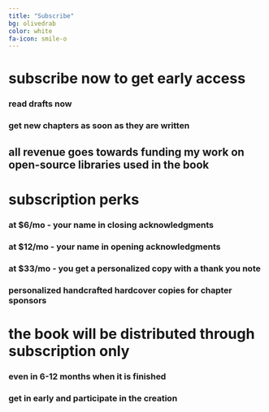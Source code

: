 ```yaml
---
title: "Subscribe"
bg: olivedrab
color: white
fa-icon: smile-o
---
```


# subscribe now to get early access

### read drafts now

### get new chapters as soon as they are written

## all revenue goes towards funding my work on open-source libraries used in the book

# subscription perks

### at $6/mo - your name in closing acknowledgments

### at $12/mo - your name in opening acknowledgments

### at $33/mo - you get a personalized copy with a thank you note

### personalized handcrafted hardcover copies for chapter sponsors

# the book will be distributed through subscription only

### even in 6-12 months when it is finished

### get in early and participate in the creation
